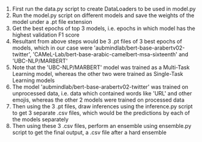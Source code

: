 1) First run the data.py script to create DataLoaders to be used in model.py
2) Run the model.py script on different models and save the weights of the model under a .pt file extension
3) Get the best epochs of top 3 models, i.e. epochs in which model has the highest validation F1 score
4) Resultant from above steps would be 3 .pt files of 3 best epochs of models, which in our case were 'aubmindlab/bert-base-arabertv02-twitter', 'CAMeL-Lab/bert-base-arabic-camelbert-msa-sixteenth' and 'UBC-NLP/MARBERT'
5) Note that the 'UBC-NLP/MARBERT' model was trained as a Multi-Task Learning model, whereas the other two were trained as Single-Task Learning models
6) The model 'aubmindlab/bert-base-arabertv02-twitter' was trained on unprocessed data, i.e. data which contained words like 'URL' and other emojis, whereas the other 2 models were trained on processed data
7) Then using the 3 .pt files, draw inferences using the inference.py script to get 3 separate .csv files, which would be the predictions by each of the models separately
8) Then using these 3 .csv files, perform an ensemble using ensemble.py script to get the final output, a .csv file after a hard ensemble 
